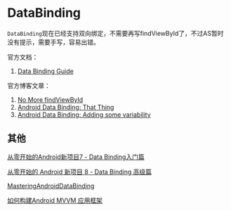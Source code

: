 # DataBinding


`DataBinding`现在已经支持双向绑定，不需要再写findViewById了，不过AS暂时没有提示，需要手写，容易出错。  

官方文档：  
1. [Data Binding Guide](https://developer.android.com/topic/libraries/data-binding/index.html)  

官方博客文章：  

1. [No More findViewById
](https://medium.com/google-developers/no-more-findviewbyid-457457644885#.fvkldhrbx)   
2. [Android Data Binding: That <include> Thing](https://medium.com/google-developers/android-data-binding-that-include-thing-1c8791dd6038#.9d4xm97aj)  
3. [Android Data Binding: Adding some variability](https://medium.com/google-developers/android-data-binding-adding-some-variability-1fe001b3abcc#.a6us6xf5a)  


## 其他

[从零开始的Android新项目7 - Data Binding入门篇](http://blog.zhaiyifan.cn/2016/06/16/android-new-project-from-0-p7/)  

[从零开始的 Android 新项目 8 - Data Binding 高级篇](http://gold.xitu.io/post/578b944a128fe10063ad6c05)  

[MasteringAndroidDataBinding](https://github.com/LyndonChin/MasteringAndroidDataBinding)

[如何构建Android MVVM 应用框架](https://zhuanlan.zhihu.com/p/23772285?from=groupmessage)